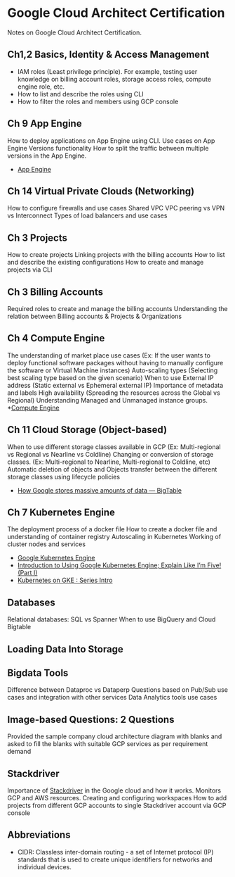 # Google Cloud Architect Certification

Notes on Google Cloud Architect Certification.

## Ch1,2 Basics, Identity & Access Management

* IAM roles (Least privilege principle). For example, testing user knowledge on billing account roles, storage access roles, compute engine role, etc.
* How to list and describe the roles using CLI
* How to filter the roles and members using GCP console

## Ch 9 App Engine

How to deploy applications on App Engine using CLI.
Use cases on App Engine Versions functionality
How to split the traffic between multiple versions in the App Engine.

* [App Engine](https://cloud.google.com/appengine)

## Ch 14 Virtual Private Clouds (Networking)

How to configure firewalls and use cases
Shared VPC
VPC peering vs VPN vs Interconnect
Types of load balancers and use cases

## Ch 3 Projects

How to create projects
Linking projects with the billing accounts
How to list and describe the existing configurations
How to create and manage projects via CLI

## Ch 3 Billing Accounts

Required roles to create and manage the billing accounts
Understanding the relation between Billing accounts & Projects & Organizations

## Ch 4 Compute Engine

The understanding of market place use cases (Ex: If the user wants to deploy functional software packages without having to manually configure the software or Virtual Machine instances)
Auto-scaling types (Selecting best scaling type based on the given scenario)
When to use External IP address (Static external vs Ephemeral external IP)
Importance of metadata and labels
High availability (Spreading the resources across the Global vs Regional)
Understanding Managed and Unmanaged instance groups.
*[Compute Engine](https://cloud.google.com/compute)

## Ch 11 Cloud Storage (Object-based)

When to use different storage classes available in GCP (Ex: Multi-regional vs Regional vs Nearline vs Coldline)
Changing or conversion of storage classes. (Ex: Multi-regional to Nearline, Multi-regional to Coldline, etc)
Automatic deletion of objects and Objects transfer between the different storage classes using lifecycle policies

* [How Google stores massive amounts of data — BigTable](https://medium.com/@avantikadasgupta/how-google-stores-massive-amounts-of-data-bigtable-d67f49bfc40e)

## Ch 7 Kubernetes Engine

The deployment process of a docker file
How to create a docker file and understanding of container registry
Autoscaling in Kubernetes
Working of cluster nodes and services

* [Google Kubernetes Engine](https://cloud.google.com/kubernetes-engine)
* [Introduction to Using Google Kubernetes Engine; Explain Like I’m Five! (Part I)](https://medium.com/faun/google-kubernetes-engine-explain-like-im-five-1890e550c099)
* [Kubernetes on GKE : Series Intro](https://blog.mercurie.ng/kubernetes-on-gke-series-intro/)

## Databases

Relational databases: SQL vs Spanner
When to use BigQuery and Cloud Bigtable

## Loading Data Into Storage

## Bigdata Tools

Difference between Dataproc vs Dataperp
Questions based on Pub/Sub use cases and integration with other services
Data Analytics tools use cases

## Image-based Questions: 2 Questions

Provided the sample company cloud architecture diagram with blanks and asked to fill the blanks with suitable GCP services as per requirement demand

## Stackdriver

Importance of [Stackdriver](https://cloud.google.com/monitoring/) in the Google cloud and how it works. Monitors GCP and AWS resources.
Creating and configuring workspaces
How to add projects from different GCP accounts to single Stackdriver account via GCP console

## Abbreviations

* CIDR: Classless inter-domain routing - a set of Internet protocol (IP) standards that is used to create unique identifiers for networks and individual devices.
